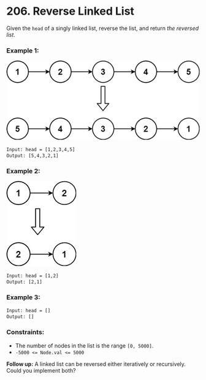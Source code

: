 # 206. Reverse Linked List

Given the `head` of a singly linked list, reverse the list, and return *the reversed list*.

### Example 1:

![example 1](rev1ex1.jpg)

```text
Input: head = [1,2,3,4,5]
Output: [5,4,3,2,1]
```

### Example 2:

![example 2](rev1ex2.jpg)

```text
Input: head = [1,2]
Output: [2,1]
```

### Example 3:

```text
Input: head = []
Output: []
```

### Constraints:

- The number of nodes in the list is the range `[0, 5000]`.
- `-5000 <= Node.val <= 5000`

**Follow up:** A linked list can be reversed either iteratively or recursively. Could you implement both?
